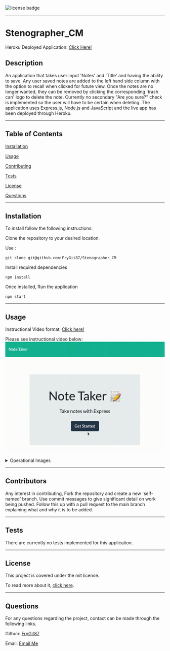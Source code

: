 ![license badge](https://img.shields.io/static/v1?label=license&message=mit&color=Green)

---

# Stenographer_CM

Heroku Deployed Application: [Click Here!](https://pure-shelf-65014.herokuapp.com/)

## Description

An application that takes user input 'Notes' and 'Title' and having the ability to save. Any user saved notes are added to the left hand side column with the option to recall when clicked for future view. Once the notes are no longer wanted, they can be removed by clicking the corresponding 'trash can' logo to delete the note. Currently no secondary "Are you sure?" check is implemented so the user will have to be certain when deleting. The application uses Express.js, Node.js and JavaScript and the live app has been deployed through Heroku.

---

## Table of Contents

[Installation](https://github.com/FryGit87/Stenographer_CM#installation)

[Usage](https://github.com/FryGit87/Stenographer_CM#usage)

[Contributing](https://github.com/FryGit87/Stenographer_CM#contributors)

[Tests](https://github.com/FryGit87/Stenographer_CM#tests)

[License](https://github.com/FryGit87/Stenographer_CM#license)

[Questions](https://github.com/FryGit87/Stenographer_CM#questions)

---

## Installation

To install follow the following instructions:

Clone the repository to your desired location.

Use :

```
git clone git@github.com:FryGit87/Stenographer_CM
```

Install required dependencies

```
npm install
```

Once installed, Run the application

```
npm start
```

---

## Usage

Instructional Video format:
[Click here!](https://drive.google.com/file/d/1B03GiX96jxnXwrxgAAgfiM-Fq2D0yyra/view?usp=sharing)

Please see instructional video below:
![App_Walkthrough](/assets/app.gif)

<details>
<summary>Operational Images</summary>
<br>
<img src="assets/s1.png" alt="Landing Page" width="400px"/>
<br>
<img src="assets/s2.png" alt="Adding a Note" width="400px"/>
<br>
<img src="assets/s3.png" alt="List of Notes" width="400px"/>
<br>
<img src="assets/s4.png" alt="Notes Deleted" width="400px"/>
</details>

---

## Contributors

Any interest in contributing, Fork the repository and create a new 'self-named' branch. Use commit messages to give significant detail on work being pushed. Follow this up with a pull request to the main branch explaining what and why it is to be added.

---

## Tests

There are currently no tests implemented for this application.

---

## License

This project is covered under the mit license.

To read more about it, [click here](https://choosealicense.com/licenses/mit).

---

## Questions

For any questions regarding the project, contact can be made through the following links.

Github: [FryGit87](https://github.com/FryGit87)

Email: [Email Me](kymreilly.87@gmail.com)
